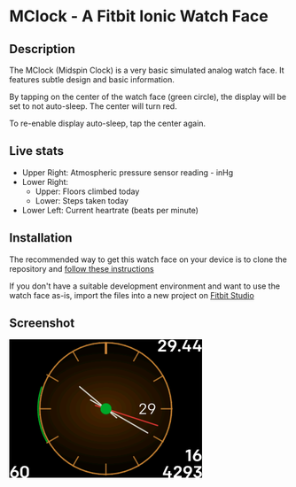 # MClock - A Fitbit Ionic Watch Face

## Description
The MClock (Midspin Clock) is a very basic simulated analog watch face.
It features subtle design and basic information.

By tapping on the center of the watch face (green circle), the display will be set to not auto-sleep. The center will turn red. 

To re-enable display auto-sleep, tap the center again.

## Live stats
* Upper Right: Atmospheric pressure sensor reading - inHg
* Lower Right:
  * Upper: Floors climbed today
  * Lower: Steps taken today
* Lower Left: Current heartrate (beats per minute)

## Installation
The recommended way to get this watch face on your device is to clone the repository and [follow these instructions](https://dev.fitbit.com/build/guides/command-line-interface/)

If you don't have a suitable development environment and want to use the watch face as-is, import the files into a new project on [Fitbit Studio](https://studio.fitbit.com)

## Screenshot
![Current Screenshot](https://github.com/Ferrisx4/MClock/blob/master/MClock%20Screenshot.png)
